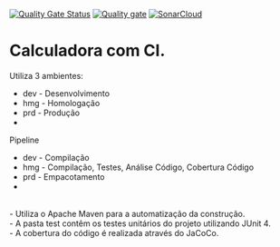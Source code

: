 [![Quality Gate Status](https://sonarcloud.io/api/project_badges/measure?project=blingblingboyy_calculadora1&metric=alert_status)](https://sonarcloud.io/summary/new_code?id=blingblingboyy_calculadora1)
[![Quality gate](https://sonarcloud.io/api/project_badges/quality_gate?project=blingblingboyy_calculadora1)](https://sonarcloud.io/summary/new_code?id=blingblingboyy_calculadora1)
[![SonarCloud](https://sonarcloud.io/images/project_badges/sonarcloud-white.svg)](https://sonarcloud.io/summary/new_code?id=blingblingboyy_calculadora1)

# Calculadora com CI.
Utiliza 3 ambientes:
- dev - Desenvolvimento
- hmg - Homologação
- prd - Produção
- 
Pipeline
- dev - Compilação
- hmg - Compilação, Testes, Análise Código, Cobertura Código
- prd - Empacotamento
- 
<br>
- Utiliza o Apache Maven para a automatização da construção.<br>
- A pasta test contêm os testes unitários do projeto utilizando JUnit 4.<br>
- A cobertura do código é realizada através do JaCoCo.<br>
